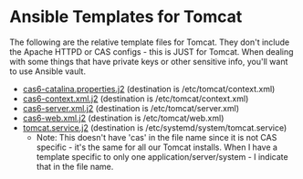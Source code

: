 # Ansible Templates for Tomcat

The following are the relative template files for Tomcat.  They don't include the Apache HTTPD or CAS configs - this is JUST for Tomcat.  When dealing with some things that have private keys or other sensitive info, you'll want to use Ansible vault.

* [cas6-catalina.properties.j2](https://paulchauvet.github.io/deploying-cas/setting-up-the-environment/tomcat-ansible/templates/cas6-catalina.properties.j2) (destination is /etc/tomcat/context.xml)
* [cas6-context.xml.j2](https://paulchauvet.github.io/deploying-cas/setting-up-the-environment/tomcat-ansible/templates/cas6-context.xml.j2) (destination is /etc/tomcat/context.xml)
* [cas6-server.xml.j2](https://paulchauvet.github.io/deploying-cas/setting-up-the-environment/tomcat-ansible/templates/cas6-server.xml.j2) (destination is /etc/tomcat/server.xml)
* [cas6-web.xml.j2](https://paulchauvet.github.io/deploying-cas/setting-up-the-environment/tomcat-ansible/templates/cas6-web.xml.j2) (destination is /etc/tomcat/web.xml)
* [tomcat.service.j2](https://paulchauvet.github.io/deploying-cas/setting-up-the-environment/tomcat-ansible/templates/tomcat.service.j2) (destination is /etc/systemd/system/tomcat.service)
  * Note: This doesn't have 'cas' in the file name since it is not CAS specific - it's the same for all our Tomcat installs.  When I have a template specific to only one application/server/system - I indicate that in the file name.

